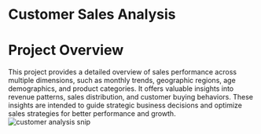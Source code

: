 # Customer Sales Analysis
# Project Overview
This project provides a detailed overview of sales performance across multiple dimensions, such as monthly trends, geographic regions, age demographics, and product categories. It offers valuable insights into revenue patterns, sales distribution, and customer buying behaviors. These insights are intended to guide strategic business decisions and optimize sales strategies for better performance and growth.
![customer analysis snip](https://github.com/gayatrikuracha/Customer-Sales-Analysis/assets/167384815/c0e4e6cf-96f1-42ac-8847-39c1854e9b97)


